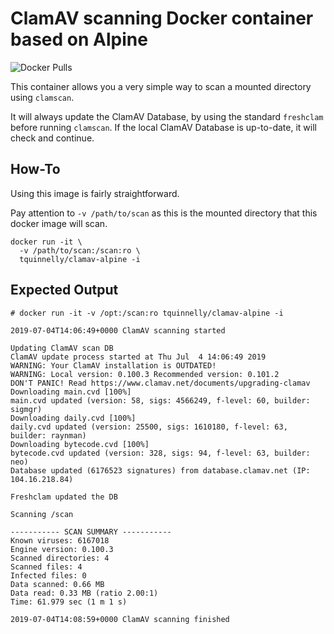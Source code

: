# ClamAV scanning Docker container based on Alpine

![Docker Pulls](https://img.shields.io/docker/pulls/tquinnelly/clamav-alpine.svg?style=for-the-badge)

This container allows you a very simple way to scan a mounted directory using `clamscan`.

It will always update the ClamAV Database, by using the standard `freshclam` before running `clamscan`.
If the local ClamAV Database is up-to-date, it will check and continue.

## How-To
Using this image is fairly straightforward.

Pay attention to `-v /path/to/scan` as this is the mounted directory that this docker image will scan.

```
docker run -it \
  -v /path/to/scan:/scan:ro \
  tquinnelly/clamav-alpine -i
```

## Expected Output

```
# docker run -it -v /opt:/scan:ro tquinnelly/clamav-alpine -i

2019-07-04T14:06:49+0000 ClamAV scanning started

Updating ClamAV scan DB
ClamAV update process started at Thu Jul  4 14:06:49 2019
WARNING: Your ClamAV installation is OUTDATED!
WARNING: Local version: 0.100.3 Recommended version: 0.101.2
DON'T PANIC! Read https://www.clamav.net/documents/upgrading-clamav
Downloading main.cvd [100%]
main.cvd updated (version: 58, sigs: 4566249, f-level: 60, builder: sigmgr)
Downloading daily.cvd [100%]
daily.cvd updated (version: 25500, sigs: 1610180, f-level: 63, builder: raynman)
Downloading bytecode.cvd [100%]
bytecode.cvd updated (version: 328, sigs: 94, f-level: 63, builder: neo)
Database updated (6176523 signatures) from database.clamav.net (IP: 104.16.218.84)

Freshclam updated the DB

Scanning /scan

----------- SCAN SUMMARY -----------
Known viruses: 6167018
Engine version: 0.100.3
Scanned directories: 4
Scanned files: 4
Infected files: 0
Data scanned: 0.66 MB
Data read: 0.33 MB (ratio 2.00:1)
Time: 61.979 sec (1 m 1 s)

2019-07-04T14:08:59+0000 ClamAV scanning finished
```
